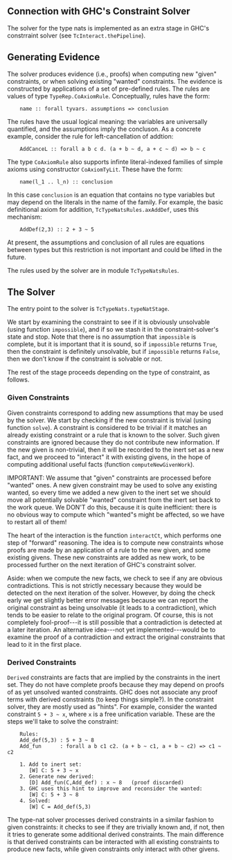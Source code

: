 ## Connection with GHC's Constraint Solver



The solver for the type nats is implemented as an
extra stage in GHC's constrraint solver (see `TcInteract.thePipeline`).


## Generating Evidence



The solver produces evidence (i.e., proofs) when computing new "given"
constraints, or when solving existing "wanted" constraints.
The evidence is constructed by applications of a set of pre-defined
rules.  The rules are values of type `TypeRep.CoAxiomRule`.
Conceptually, rules have the form:


```wiki
    name :: forall tyvars. assumptions => conclusion
```


The rules have the usual logical meaning: the variables are universally
quantified, and the assumptions imply the concluson.  As a concrete example,
consider the rule for left-cancellation of addtion:


```wiki
    AddCanceL :: forall a b c d. (a + b ~ d, a + c ~ d) => b ~ c
```


The type `CoAxiomRule` also supports infinte literal-indexed families
of simple axioms using constructor `CoAxiomTyLit`.  These have the form:


```wiki
    name(l_1 .. l_n) :: conclusion
```


In this case `conclusion` is an equation that contains no type variables
but may depend on the literals in the name of the family.  For example,
the basic definitional axiom for addition, `TcTypeNatsRules.axAddDef`,
uses this mechanism:


```wiki
    AddDef(2,3) :: 2 + 3 ~ 5
```


At present, the assumptions and conclusion of all rules are equations between
types but this restriction is not important and could be lifted in the future.



The rules used by the solver are in module `TcTypeNatsRules`.


## The Solver



The entry point to the solver is `TcTypeNats.typeNatStage`.



We start by examining the constraint to see if it is obviously unsolvable
(using function `impossible`), and if so we stash it in the
constraint-solver's state and stop.  Note that there is no assumption that
`impossible` is complete, but it is important that it is sound, so
if `impossible` returns `True`, then the constraint is definitely unsolvable,
but if `impossible` returns `False`, then we don't know if the constraint
is solvable or not.



The rest of the stage proceeds depending on the type of constraint,
as follows.


### Given Constraints



Given constraints correspond to adding new assumptions that may be used
by the solver.  We start by checking if the new constraint is trivial
(using function `solve`).  A constraint is considered to be trivial
if it matches an already existing constraint or a rule that is known
to the solver.  Such given constraints are ignored because they do not
contribute new information.  If the new given is non-trivial, then it
will be recorded to the inert set as a new fact, and we proceed
to "interact" it with existing givens, in the hope of computing additional
useful facts (function `computeNewGivenWork`).



IMPORTANT: We assume that "given" constraints are processed before "wanted"
ones.  A new given constraint may be used to solve any existing
wanted, so every time we added a new given to the inert set we should
move all potentially solvable "wanted" constraint from the
inert set back to the work queue.   We DON'T do this, because it is
quite inefficient: there is no obvious way to compute which "wanted"s
might be affected, so we have to restart all of them!



The heart of the interaction is the function `interactCt`, which
performs one step of "forward" reasoning.  The idea is to compute
new constraints whose proofs are made by an application of a rule
to the new given, and some existing givens.  These new constraints are
added as new work, to be processed further on the next iteration of
GHC's constraint solver.



Aside: when we compute the new facts, we check to see if any are
obvious contradictions.  This is not strictly necessary because they
would be detected on the next iteration of the solver.  However, by doing
the check early we get slightly better error messages because
we can report the original constraint as being unsolvable (it leads
to a contradiction), which tends to be easier to relate to the original
program.  Of course, this is not completely fool-proof---it is still
possible that a contradiction is detected at a later iteration.
An alternative idea---not yet implemented---would be to examine the
proof of a contradiction and extract the original constraints that lead
to it in the first place.


### Derived Constraints



``Derived`` constraints are facts that are implied by the constraints
in the inert set.  They do not have complete proofs because
they may depend on proofs of as yet unsolved wanted constraints.
GHC does not associate any proof terms with derived constraints (to keep things simple?).
In the constraint solver, they are mostly used as "hints".  For example,
consider the wanted constraint `5 + 3 ~ x`, where `x` is a
free unification variable.  These are the steps we'll take to solve
the constraint:


```wiki
    Rules:
    Add_def(5,3) : 5 + 3 ~ 8
    Add_fun      : forall a b c1 c2. (a + b ~ c1, a + b ~ c2) => c1 ~ c2

    1. Add to inert set:
       [W] C: 5 + 3 ~ x
    2. Generate new derived:
       [D] Add_fun(C,Add_def) : x ~ 8   (proof discarded)
    3. GHC uses this hint to improve and reconsider the wanted:
       [W] C: 5 + 3 ~ 8
    4. Solved:
       [W] C = Add_def(5,3)
```


The type-nat solver processes derived constraints in a similar fashion
to given constraints:   it checks to see if they are trivially known
and, if not, then it tries to generate some additional derived constraints.
The main difference is that derived constraints can be interacted
with all existing constraints to produce new facts, while given
constraints only interact with other givens.


